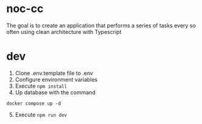 # noc-cc

The goal is to create an application that performs a series of tasks every so often using clean architecture with Typescript

# dev

1. Clone .env.template file to .env
2. Configure environment variables
3. Execute `npm install`
4. Up database with the command

```
docker compose up -d
```

5. Execute `npm run dev`
